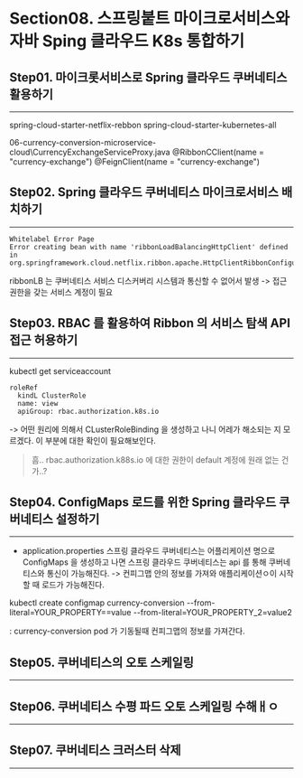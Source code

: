 # Section08. 스프링붙트 마이크로서비스와 자바 Sping 클라우드 K8s 통합하기

## Step01. 마이크롯서비스로 Spring 클라우드 쿠버네티스 활용하기 
---


spring-cloud-starter-netflix-rebbon
spring-cloud-starter-kubernetes-all

06-currency-conversion-microservice-cloud\CurrencyExchangeServiceProxy.java
@RibbonCClient(name = "currency-exchange")
@FeignClient(name = "currency-exchange")




## Step02. Spring 클라우드 쿠버네티스 마이크로서비스 배치하기
---

```
Whitelabel Error Page
Error creating bean with name 'ribbonLoadBalancingHttpClient' defined in org.springframework.cloud.netflix.ribbon.apache.HttpClientRibbonConfiguartion
```

ribbonLB 는 쿠버네티스 서비스 디스커버리 시스템과 통신할 수 없어서 발생
-> 접근 권한을 갖는 서비스 계정이 필요



## Step03. RBAC 를 활용하여 Ribbon 의 서비스 탐색 API 접근 허용하기
---

kubectl get serviceaccount
```
roleRef
  kindL ClusterRole
  name: view
  apiGroup: rbac.authorization.k8s.io
```

-> 어떤 원리에 의해서 CLusterRoleBinding 을 생성하고 나니 어레가 해소되는 지 모르겠다. 이 부분에 대한 확인이 필요해보인다.
> 흠.. rbac.authorization.k88s.io 에 대한 권한이 default 계정에 원래 없는 건가..?


## Step04. ConfigMaps 로드를 위한 Spring 클라우드 쿠버네티스 설정하기
---

- application.properties
스프링 클라우드 쿠버네티스는 어플리케이션 명으로 ConfigMaps 을 생성하고 나면 스프링 클라우드 쿠버네티스는 api 를 통해 쿠버네티스와 통신이 가능해진다.
-> 컨피그맵 안의 정보를 가져와 애플리케이션ㅇ이 시작할 때 로드가 가능해진다.


kubectl create configmap currency-conversion --from-literal=YOUR_PROPERTY==value --from-literal=YOUR_PROPERTY_2=value2


: currency-conversion pod 가 기동될때 컨피그맵의 정보를 가져간다.


## Step05. 쿠버네티스의 오토 스케일링
---


## Step06. 쿠버네티스 수평 파드 오토 스케일링 수해ㅐㅇ
---


## Step07. 쿠버네티스 크러스터 삭제
---
